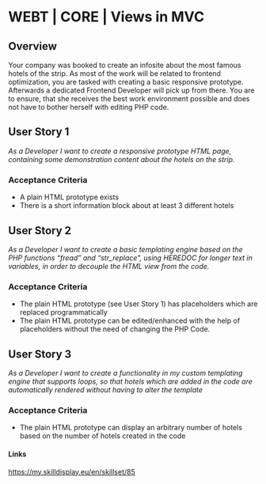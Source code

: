 # WEBT | CORE | Views in MVC

## Overview
Your company was booked to create an infosite about the most famous hotels of the strip. As most of the work will be related to frontend optimization, you are tasked with creating a basic responsive prototype. Afterwards a dedicated Frontend Developer will pick up from there. You are to ensure, that she receives the best work environment possible and does not have to bother herself with editing PHP code.

## User Story 1
*As a Developer I want to create a responsive prototype HTML page, containing some demonstration content about the hotels on the strip.*

### Acceptance Criteria
- A plain HTML prototype exists
- There is a short information block about at least 3 different hotels 

## User Story 2
*As a Developer I want to create a basic templating engine based on the PHP functions “fread” and “str_replace”, using HEREDOC for longer text in variables, in order to decouple the HTML view from the code.*

### Acceptance Criteria
- The plain HTML prototype (see User Story 1) has placeholders which are replaced programmatically
- The plain HTML prototype can be edited/enhanced with the help of placeholders without the need of changing the PHP Code.

## User Story 3
*As a Developer I want to create a functionality in my custom templating engine that supports loops, so that hotels which are added in the code are automatically rendered without having to alter the template*

### Acceptance Criteria
- The plain HTML prototype can display an arbitrary number of hotels based on the number of hotels created in the code

#### Links
https://my.skilldisplay.eu/en/skillset/85
